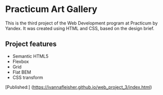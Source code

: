 # Practicum Art Gallery

This is the third project of the Web Development program at Practicum by Yandex. It was created using HTML and CSS, based on the design brief.

## Project features

- Semantic HTML5
- Flexbox
- Grid
- Flat BEM
- CSS transform


[Published:]
(https://ivannafleisher.github.io/web_project_3/index.html)



